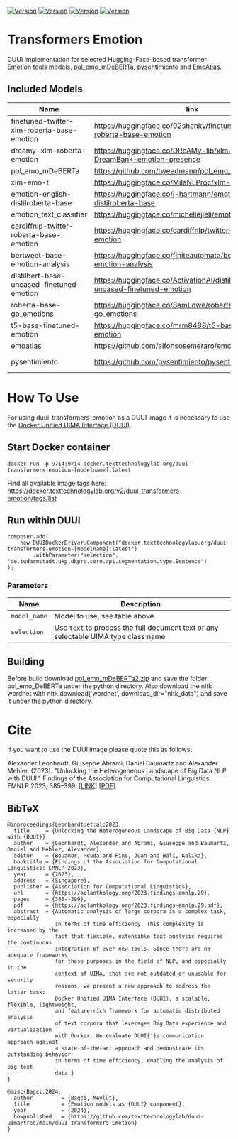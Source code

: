 [![Version](https://img.shields.io/static/v1?label=duui-transformers-emotion&message=0.3.0&color=blue)](https://docker.texttechnologylab.org/v2/duui-transformers-emotion-finetuned-twitter-xlm-roberta-base-emotion/tags/list)
[![Version](https://img.shields.io/static/v1?label=Python&message=3.10&color=green)]()
[![Version](https://img.shields.io/static/v1?label=Transformers&message=4.41.2&color=yellow)]()
[![Version](https://img.shields.io/static/v1?label=Torch&message=2.5.1&color=red)]()

# Transformers Emotion

DUUI implementation for selected Hugging-Face-based transformer [Emotion tools](https://huggingface.co/models?sort=trending&search=emotion) models,  [pol_emo_mDeBERTa](https://github.com/tweedmann/pol_emo_mDeBERTa2), [pysentimiento](https://github.com/pysentimiento/pysentimiento/) and [EmoAtlas](https://github.com/alfonsosemeraro/emoatlas).
## Included Models

| Name                                       | link                                                                           | Revision                                 | Languages    |
|--------------------------------------------|--------------------------------------------------------------------------------|------------------------------------------|--------------|
| finetuned-twitter-xlm-roberta-base-emotion | https://huggingface.co/02shanky/finetuned-twitter-xlm-roberta-base-emotion     | 28e6d080e9f73171b574dd88ac768da9e6622c36  | Multilingual |
| dreamy-xlm-roberta-emotion                 | https://huggingface.co/DReAMy-lib/xlm-roberta-large-DreamBank-emotion-presence | b3487623ec2dd4b9bd0644d8266291afb9956e9f | Multilingual |
| pol_emo_mDeBERTa                           | https://github.com/tweedmann/pol_emo_mDeBERTa2                                 | 523da7dc2523631787ef0712bad53bfe2ac46840 | Multilingual |
| xlm-emo-t                                  | https://huggingface.co/MilaNLProc/xlm-emo-t                                    | a6ee7c9fad08d60204e7ae437d41d392381496f0 | Multilingual |
| emotion-english-distilroberta-base | https://huggingface.co/j-hartmann/emotion-english-distilroberta-base           | 0e1cd914e3d46199ed785853e12b57304e04178b | EN           |
| emotion_text_classifier         | https://huggingface.co/michellejieli/emotion_text_classifier                   | dc4df5597fcda82589511c3900fedbe1c0ffec82 | EN           |
| cardiffnlp-twitter-roberta-base-emotion    | https://huggingface.co/cardiffnlp/twitter-roberta-base-emotion                 | 2848306ad936b7cd47c76c2c4e14d694a41e0f54 | EN           |
| bertweet-base-emotion-analysis             | https://huggingface.co/finiteautomata/bertweet-base-emotion-analysis           | c482c9e1750a29dcc393234816bcf468ff77cd2d | EN           |
| distilbert-base-uncased-finetuned-emotion  | https://huggingface.co/ActivationAI/distilbert-base-uncased-finetuned-emotion  | dbf4470880ff3b73f22975241cd309bdf8e2195f | EN           |
| roberta-base-go_emotions                   | https://huggingface.co/SamLowe/roberta-base-go_emotions                        | 58b6c5b44a7a12093f782442969019c7e2982299 | EN           |
| t5-base-finetuned-emotion                  | https://huggingface.co/mrm8488/t5-base-finetuned-emotion                       | e44a316825f11230724b36412fbf1899c76e82de | EN           |
| emoatlas                                   | https://github.com/alfonsosemeraro/emoatlas                                    | adae44a80dd55c1d1c467c4e72bdb2d8cf63bf28 | EN           |
| pysentimiento                              | https://github.com/pysentimiento/pysentimiento/                                | 60822acfd805ad5d95437c695daa33c18dbda060 | EN, ES, IT, PT |
# How To Use

For using duui-transformers-emotion as a DUUI image it is necessary to use the [Docker Unified UIMA Interface (DUUI)](https://github.com/texttechnologylab/DockerUnifiedUIMAInterface).

## Start Docker container

```
docker run -p 9714:9714 docker.texttechnologylab.org/duui-transformers-emotion-[modelname]:latest
```

Find all available image tags here: https://docker.texttechnologylab.org/v2/duui-transformers-emotion/tags/list

## Run within DUUI

```
composer.add(
    new DUUIDockerDriver.Component("docker.texttechnologylab.org/duui-transformers-emotion-[modelname]:latest")
        .withParameter("selection", "de.tudarmstadt.ukp.dkpro.core.api.segmentation.type.Sentence")
);
```

### Parameters

| Name | Description |
| ---- | ----------- |
| `model_name` | Model to use, see table above |
| `selection`  | Use `text` to process the full document text or any selectable UIMA type class name |

## Building
Before build download [pol_emo_mDeBERTa2.zip](https://github.com/tweedmann/pol_emo_mDeBERTa2/releases/download/v.1.0.0/pol_emo_mDeBERTa2.zip) and save the folder pol_emo_DeBERTa under the python directory.
Also download the nltk wordnet with nltk.download('wordnet', download_dir="nltk_data") and save it under the python directory.

# Cite

If you want to use the DUUI image please quote this as follows:

Alexander Leonhardt, Giuseppe Abrami, Daniel Baumartz and Alexander Mehler. (2023). "Unlocking the Heterogeneous Landscape of Big Data NLP with DUUI." Findings of the Association for Computational Linguistics: EMNLP 2023, 385–399. [[LINK](https://aclanthology.org/2023.findings-emnlp.29)] [[PDF](https://aclanthology.org/2023.findings-emnlp.29.pdf)]

## BibTeX

```
@inproceedings{Leonhardt:et:al:2023,
  title     = {Unlocking the Heterogeneous Landscape of Big Data {NLP} with {DUUI}},
  author    = {Leonhardt, Alexander and Abrami, Giuseppe and Baumartz, Daniel and Mehler, Alexander},
  editor    = {Bouamor, Houda and Pino, Juan and Bali, Kalika},
  booktitle = {Findings of the Association for Computational Linguistics: EMNLP 2023},
  year      = {2023},
  address   = {Singapore},
  publisher = {Association for Computational Linguistics},
  url       = {https://aclanthology.org/2023.findings-emnlp.29},
  pages     = {385--399},
  pdf       = {https://aclanthology.org/2023.findings-emnlp.29.pdf},
  abstract  = {Automatic analysis of large corpora is a complex task, especially
               in terms of time efficiency. This complexity is increased by the
               fact that flexible, extensible text analysis requires the continuous
               integration of ever new tools. Since there are no adequate frameworks
               for these purposes in the field of NLP, and especially in the
               context of UIMA, that are not outdated or unusable for security
               reasons, we present a new approach to address the latter task:
               Docker Unified UIMA Interface (DUUI), a scalable, flexible, lightweight,
               and feature-rich framework for automatic distributed analysis
               of text corpora that leverages Big Data experience and virtualization
               with Docker. We evaluate DUUI{'}s communication approach against
               a state-of-the-art approach and demonstrate its outstanding behavior
               in terms of time efficiency, enabling the analysis of big text
               data.}
}

@misc{Bagci:2024,
  author         = {Bagci, Mevlüt},
  title          = {Emotion models as {DUUI} component},
  year           = {2024},
  howpublished   = {https://github.com/texttechnologylab/duui-uima/tree/main/duui-transformers-Emotion}
}

```
